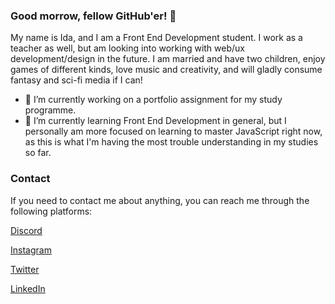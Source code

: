 ### Good morrow, fellow GitHub'er! 👋

My name is Ida, and I am a Front End Development student. I work as a teacher as well, but am looking into working with web/ux development/design in the future. I am married and have two children, enjoy games of different kinds, love music and creativity, and will gladly consume fantasy and sci-fi media if I can!

- 🔭 I’m currently working on a portfolio assignment for my study programme.
- 🌱 I’m currently learning Front End Development in general, but I personally am more focused on learning to master JavaScript right now, as this is what I'm having the most trouble understanding in my studies so far.

### Contact

If you need to contact me about anything, you can reach me through the following platforms:

[Discord](https://discord.com/channels/@svevngjengar#4627)

[Instagram](http://instagram.com/prebredev)

[Twitter](https://twitter.com/Ribbon_Blues)

[LinkedIn](http://linkedin.com/in/ida-katrine-presttun-brekken-aa2659206)
